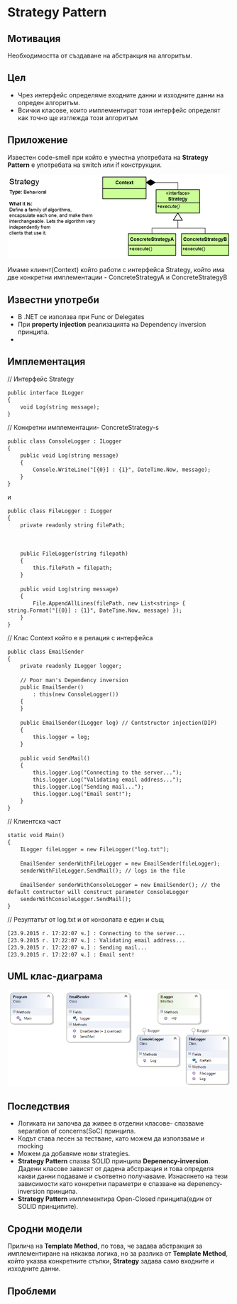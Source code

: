 # Strategy Pattern

## Мотивация
Необходимостта от създаване на абстракция на алгоритъм.
 
## Цел
* Чрез интерфейс определяме входните данни и изходните данни на опреден алгоритъм.
* Всички класове, които имплементират този интерфейс определят как точно ще изглежда този алгоритъм


## Приложение
Известен code-smell при който е уместна употребата на **Strategy Pattern** е употребата на switch или if конструкции.

![](StrategyPattern.jpg)

Имаме клиент(Context) който работи с интерфейса Strategy, който има две конкретни имплементации - ConcreteStrategyA и ConcreteStrategyB
 

## Известни употреби
* В .NET се използва при Func or Delegates
* При **property injection** реализацията на Dependency inversion принципа.
* 


## Имплементация

// Интерфейс Strategy

    public interface ILogger
    {
        void Log(string message);
    }	

// Конкретни имплементации- ConcreteStrategy-s

    public class ConsoleLogger : ILogger
    {        
        public void Log(string message)
        {
            Console.WriteLine("[{0}] : {1}", DateTime.Now, message);
        }
    }

и

    public class FileLogger : ILogger
    {
        private readonly string filePath;

        

        public FileLogger(string filepath)
        {
            this.filePath = filepath;
        }

        public void Log(string message)
        {
            File.AppendAllLines(filePath, new List<string> { string.Format("[{0}] : {1}", DateTime.Now, message) });
        }
    }

// Клас Context който е в релация с интерфейса

    public class EmailSender
    {
        private readonly ILogger logger;

        // Poor man's Dependency inversion
        public EmailSender()
            : this(new ConsoleLogger())
        {
        }

        public EmailSender(ILogger log) // Contstructor injection(DIP)
        {
            this.logger = log;
        }

        public void SendMail()
        {
            this.logger.Log("Connecting to the server...");
            this.logger.Log("Validating email address...");
            this.logger.Log("Sending mail...");
            this.logger.Log("Email sent!");
        }
    }

// Клиентска част

    static void Main()
    {
        ILogger fileLogger = new FileLogger("log.txt");

        EmailSender senderWithFileLogger = new EmailSender(fileLogger);
        senderWithFileLogger.SendMail(); // logs in the file

        EmailSender senderWithConsoleLogger = new EmailSender(); // the default contructor will construct parameter ConsoleLogger
        senderWithConsoleLogger.SendMail();
    }

// Резултатът от log.txt и от конзолата е един и същ

	[23.9.2015 г. 17:22:07 ч.] : Connecting to the server...
	[23.9.2015 г. 17:22:07 ч.] : Validating email address...
	[23.9.2015 г. 17:22:07 ч.] : Sending mail...
	[23.9.2015 г. 17:22:07 ч.] : Email sent!

## UML клас-диаграма

![](StrategyClassDiagram.png)

## Последствия
* Логиката ни започва да живее в отделни класове- спазваме separation of concerns(SoC) принципа.
* Кодът става лесен за тестване, като можем да използваме и mocking
* Можем да добавяме нови strategies.
* **Strategy Pattern** спазва SOLID принципа **Depenency-inversion**. Дадени класове зависят от дадена абстракция и това определя какви данни подаваме и съответно получаваме. Изнасянето на тези зависимости като конкретни параметри е спазване на depenency-inversion принципа.
* **Strategy Pattern** имплементира Open-Closed принципа(един от SOLID принципите).


## Сродни модели

Прилича на **Template Method**, по това, че задава абстракция за имплементиране на някаква логика, но за разлика от **Template Method**, който указва конкретните стъпки, **Strategy** задава само входните и изходните данни.


## Проблеми



